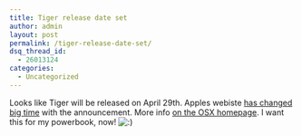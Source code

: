 ```yaml
---
title: Tiger release date set
author: admin
layout: post
permalink: /tiger-release-date-set/
dsq_thread_id:
  - 26013124
categories:
  - Uncategorized
---
```

Looks like Tiger will be released on April 29th. Apples webiste [has changed big time][1] with the announcement. More info [on the OSX homepage][2]. I want this for my powerbook, now! <img src="http://blog.lotas-smartman.net/wp-includes/images/smilies/icon_smile.gif" alt=":)" class="wp-smiley" />

 [1]: http://www.apple.com/
 [2]: http://www.apple.com/macosx/